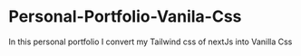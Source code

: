# Personal-Portfolio-Vanila-Css
In this personal portfolio I convert my Tailwind css of nextJs into Vanilla Css 
